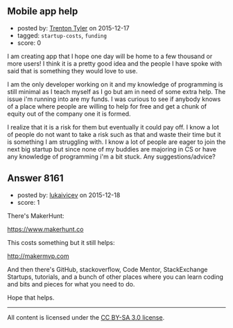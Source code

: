 ## Mobile app help

- posted by: [Trenton Tyler](https://stackexchange.com/users/7483597/trenton-tyler) on 2015-12-17
- tagged: `startup-costs`, `funding`
- score: 0

<p>I am creating app that I hope one day will be home to a few thousand or more users! I think it is a pretty good idea and the people I have spoke with said that is something they would love to use. </p>

<p>I am the only developer working on it and my knowledge of programming is still minimal as I teach myself as I go but am in need of some extra help. The issue i'm running into are my funds. I was curious to see if anybody knows of a place where people are willing to help for free and get a chunk of equity out of the company one it is formed.</p>

<p>I realize that it is a risk for them but eventually it could pay off. I know a lot of people do not want to take a risk such as that and waste their time but it is something I am struggling with. I know a lot of people are eager to join the next big startup but since none of my buddies are majoring in CS or have any knowledge of programming i'm a bit stuck. Any suggestions/advice? </p>



## Answer 8161

- posted by: [lukaivicev](https://stackexchange.com/users/5245413/lukaivicev) on 2015-12-18
- score: 1

<p>There's MakerHunt: </p>

<p><a href="https://www.makerhunt.co" rel="nofollow">https://www.makerhunt.co</a></p>

<p>This costs something but it still helps: </p>

<p><a href="http://makermvp.com" rel="nofollow">http://makermvp.com</a></p>

<p>And then there's GitHub, stackoverflow, Code Mentor, StackExchange Startups, tutorials, and a bunch of other places where you can learn coding and bits and pieces for what you need to do. </p>

<p>Hope that helps. </p>




---

All content is licensed under the [CC BY-SA 3.0 license](https://creativecommons.org/licenses/by-sa/3.0/).
